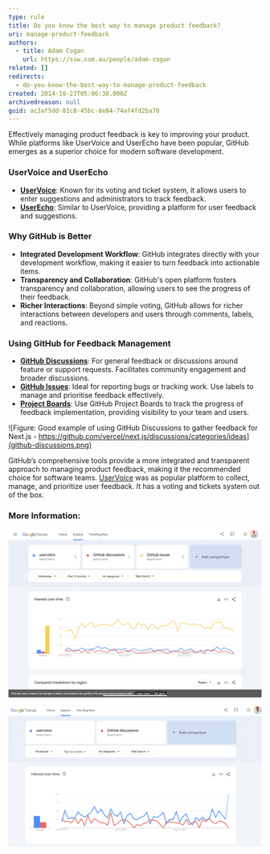 ```yaml
---
type: rule
title: Do you know the best way to manage product feedback?
uri: manage-product-feedback
authors:
  - title: Adam Cogan
    url: https://ssw.com.au/people/adam-cogan
related: []
redirects:
  - do-you-know-the-best-way-to-manage-product-feedback
created: 2014-10-23T05:06:38.000Z
archivedreason: null
guid: ac3af5dd-81c8-45bc-8e84-74af4fd2ba70
---
```

Effectively managing product feedback is key to improving your product. While platforms like UserVoice and UserEcho have been popular, GitHub emerges as a superior choice for modern software development.

<!--endintro-->

### UserVoice and UserEcho

* **[UserVoice](https://www.uservoice.com/)**: Known for its voting and ticket system, it allows users to enter suggestions and administrators to track feedback.
* **[UserEcho](https://userecho.com/)**: Similar to UserVoice, providing a platform for user feedback and suggestions.

### Why GitHub is Better

* **Integrated Development Workflow**: GitHub integrates directly with your development workflow, making it easier to turn feedback into actionable items.
* **Transparency and Collaboration**: GitHub's open platform fosters transparency and collaboration, allowing users to see the progress of their feedback.
* **Richer Interactions**: Beyond simple voting, GitHub allows for richer interactions between developers and users through comments, labels, and reactions.

### Using GitHub for Feedback Management

* **[GitHub Discussions](https://www.ssw.com.au/rules/use-github-discussions/)**: For general feedback or discussions around feature or support requests. Facilitates community engagement and broader discussions. 
* **[GitHub Issues](https://www.ssw.com.au/rules/github-issue-templates/)**: Ideal for reporting bugs or tracking work. Use labels to manage and prioritise feedback effectively.
* **[Project Boards](https://www.ssw.com.au/rules/scrum-in-github/)**: Use GitHub Project Boards to track the progress of feedback implementation, providing visibility to your team and users.

![Figure: Good example of using GitHub Discussions to gather feedback for Next.js - https://github.com/vercel/next.js/discussions/categories/ideas](github-discussions.png)

GitHub’s comprehensive tools provide a more integrated and transparent approach to managing product feedback, making it the recommended choice for software teams.
[UserVoice](https://www.uservoice.com/) was as popular platform to collect, manage, and prioritize user feedback. It has a voting and tickets system out of the box.

### More Information:

![Figure: Google Trends shows that UserVoice and UserEcho are declining in popularity, while GitHub Issues is slowly but surely climbing.](google-trends-ghissues-uservoice-userecho.jpg)

![Figure: Google Trends shows that UserVoice and UserEcho are declining in popularity, while GitHub Discussions is slowly but surely climbing.](google-trends-ghdiscussions-uservoice-userecho.png)